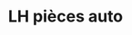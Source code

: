 ---
title: "LH pièces auto"
url: /cherbourg-en-cotentin/lh-pieces-auto/
shop: pièces de voitures
---